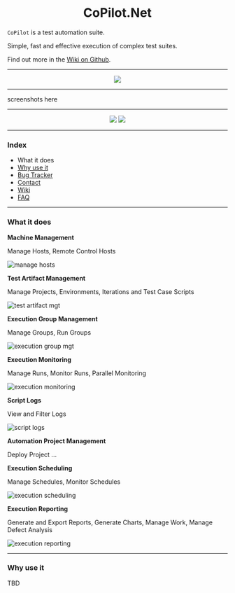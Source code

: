 <h1 align="center">CoPilot.Net</h1>

`CoPilot` is a test automation suite.

Simple, fast and effective execution of complex test suites.

Find out more in the [Wiki on Github](../../wiki).

---

<p align="center"><img src="https://user-images.githubusercontent.com/28795922/183652390-872da29f-162a-4d62-ba6e-c8624215ef57.png"/></p>

---

screenshots here

---

<p align="center"><img src="https://user-images.githubusercontent.com/28795922/183650250-e1704138-8697-47fb-8584-5f9b0db5caae.jpg"/> <img src="https://user-images.githubusercontent.com/28795922/183656680-9b1ea60a-7071-4766-bfa5-6ebb5eea5070.jpg"/></p>

---

### Index
  
- What it does
- [Why use it](../../wiki/About-CoPilot.Net#so-why-copilotnet)
- [Bug Tracker](../../issues)
- [Contact](../../..)
- [Wiki](../../wiki)
- [FAQ](../../wiki/FAQ)

---  

### What it does

**Machine Management**

Manage Hosts, Remote Control Hosts

![manage hosts](https://user-images.githubusercontent.com/28795922/183669190-e5bda33f-a1bf-44a4-9402-7dbede79fe77.png)

**Test Artifact Management**

Manage Projects, Environments, Iterations and Test Case Scripts

![test artifact mgt](https://user-images.githubusercontent.com/28795922/183669355-fee89b37-9f0d-40e8-a825-6817ba6a5bae.png)

**Execution Group Management**

Manage Groups, Run Groups

![execution group mgt](https://user-images.githubusercontent.com/28795922/183669396-28789567-1f68-4aaf-aec2-95f7c967de6d.png)

**Execution Monitoring**

Manage Runs, Monitor Runs, Parallel Monitoring

![execution monitoring](https://user-images.githubusercontent.com/28795922/183669451-121cbbb4-7a9c-4429-bfe9-5db841b97bb4.png)

**Script Logs**

View and Filter Logs

![script logs](https://user-images.githubusercontent.com/28795922/183669483-8cc7f314-4207-44aa-b6e8-c33437619227.png)

**Automation Project Management**

Deploy Project ...

**Execution Scheduling**

Manage Schedules, Monitor Schedules

![execution scheduling](https://user-images.githubusercontent.com/28795922/183669546-edce75c9-693f-4f34-bead-6ea8de42b13b.png)

**Execution Reporting**

Generate and Export Reports, Generate Charts, Manage Work, Manage Defect Analysis

![execution reporting](https://user-images.githubusercontent.com/28795922/183669577-8dfffd27-6569-4334-9cbe-eda9b3b9e60f.png)


---  

### Why use it

TBD

